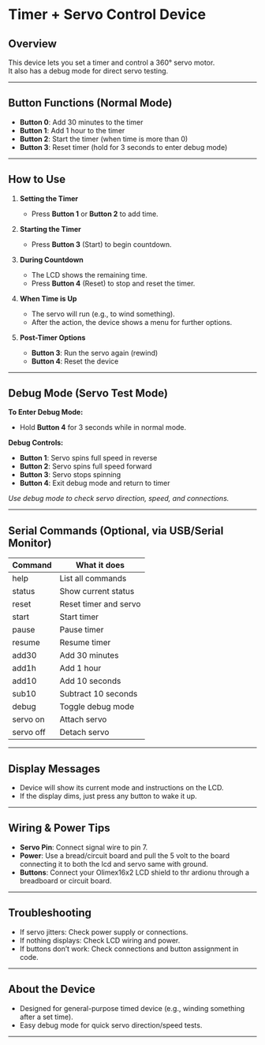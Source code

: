# Timer + Servo Control Device

## Overview
This device lets you set a timer and control a 360° servo motor.  
It also has a debug mode for direct servo testing.

---

## **Button Functions (Normal Mode)**

- **Button 0**: Add 30 minutes to the timer
- **Button 1**: Add 1 hour to the timer
- **Button 2**: Start the timer (when time is more than 0)
- **Button 3**: Reset timer (hold for 3 seconds to enter debug mode)

---

## **How to Use**

1. **Setting the Timer**  
   - Press **Button 1** or **Button 2** to add time.

2. **Starting the Timer**  
   - Press **Button 3** (Start) to begin countdown.

3. **During Countdown**  
   - The LCD shows the remaining time.
   - Press **Button 4** (Reset) to stop and reset the timer.

4. **When Time is Up**  
   - The servo will run (e.g., to wind something).
   - After the action, the device shows a menu for further options.

5. **Post-Timer Options**
   - **Button 3**: Run the servo again (rewind)
   - **Button 4**: Reset the device

---

## **Debug Mode (Servo Test Mode)**

**To Enter Debug Mode:**  
- Hold **Button 4** for 3 seconds while in normal mode.

**Debug Controls:**  
- **Button 1**: Servo spins full speed in reverse
- **Button 2**: Servo spins full speed forward
- **Button 3**: Servo stops spinning
- **Button 4**: Exit debug mode and return to timer

*Use debug mode to check servo direction, speed, and connections.*

---

## **Serial Commands (Optional, via USB/Serial Monitor)**

| Command      | What it does                       |
|--------------|------------------------------------|
| help         | List all commands                  |
| status       | Show current status                |
| reset        | Reset timer and servo              |
| start        | Start timer                        |
| pause        | Pause timer                        |
| resume       | Resume timer                       |
| add30        | Add 30 minutes                     |
| add1h        | Add 1 hour                         |
| add10        | Add 10 seconds                     |
| sub10        | Subtract 10 seconds                |
| debug        | Toggle debug mode                  |
| servo on     | Attach servo                       |
| servo off    | Detach servo                       |

---

## **Display Messages**

- Device will show its current mode and instructions on the LCD.
- If the display dims, just press any button to wake it up.

---

## **Wiring & Power Tips**

- **Servo Pin**: Connect signal wire to pin 7.
- **Power**: Use a bread/circuit board and pull the 5 volt to the board connecting it to both the lcd and servo same with ground.
- **Buttons**: Connect your Olimex16x2 LCD shield to thr ardionu through a breadboard or circuit board.

---

## **Troubleshooting**

- If servo jitters: Check power supply or connections.
- If nothing displays: Check LCD wiring and power.
- If buttons don’t work: Check connections and button assignment in code.

---

## **About the Device**

- Designed for general-purpose timed device (e.g., winding something after a set time).
- Easy debug mode for quick servo direction/speed tests.

---


